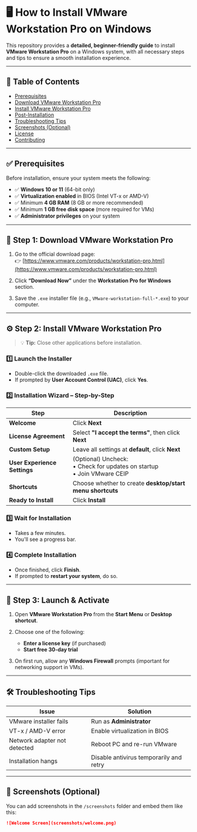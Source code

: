 # 🖥️ How to Install VMware Workstation Pro on Windows

This repository provides a **detailed, beginner-friendly guide** to install **VMware Workstation Pro** on a Windows system, with all necessary steps and tips to ensure a smooth installation experience.

---

## 📌 Table of Contents

- [Prerequisites](#-prerequisites)
- [Download VMware Workstation Pro](#-step-1-download-vmware-workstation-pro)
- [Install VMware Workstation Pro](#-step-2-install-vmware-workstation-pro)
- [Post-Installation](#-step-3-launch--activate)
- [Troubleshooting Tips](#-troubleshooting-tips)
- [Screenshots (Optional)](#-screenshots-optional)
- [License](#-license)
- [Contributing](#-contributing)

---

## ✅ Prerequisites

Before installation, ensure your system meets the following:

- ✅ **Windows 10 or 11** (64-bit only)
- ✅ **Virtualization enabled** in BIOS (Intel VT-x or AMD-V)
- ✅ Minimum **4 GB RAM** (8 GB or more recommended)
- ✅ Minimum **1 GB free disk space** (more required for VMs)
- ✅ **Administrator privileges** on your system

---

## 🔽 Step 1: Download VMware Workstation Pro

1. Go to the official download page:  
   👉 [https://www.vmware.com/products/workstation-pro.html](https://www.vmware.com/products/workstation-pro.html)

2. Click **“Download Now”** under the **Workstation Pro for Windows** section.

3. Save the `.exe` installer file (e.g., `VMware-workstation-full-*.exe`) to your computer.

---

## ⚙️ Step 2: Install VMware Workstation Pro

> 💡 **Tip:** Close other applications before installation.

### 1️⃣ Launch the Installer
- Double-click the downloaded `.exe` file.
- If prompted by **User Account Control (UAC)**, click **Yes**.

### 2️⃣ Installation Wizard – Step-by-Step

| Step | Description |
|------|-------------|
| **Welcome** | Click **Next** |
| **License Agreement** | Select **"I accept the terms"**, then click **Next** |
| **Custom Setup** | Leave all settings at **default**, click **Next** |
| **User Experience Settings** | (Optional) Uncheck:<br>• Check for updates on startup<br>• Join VMware CEIP |
| **Shortcuts** | Choose whether to create **desktop/start menu shortcuts** |
| **Ready to Install** | Click **Install** |

### 3️⃣ Wait for Installation
- Takes a few minutes.
- You'll see a progress bar.

### 4️⃣ Complete Installation
- Once finished, click **Finish**.
- If prompted to **restart your system**, do so.

---

## 🏁 Step 3: Launch & Activate

1. Open **VMware Workstation Pro** from the **Start Menu** or **Desktop shortcut**.

2. Choose one of the following:
   - **Enter a license key** (if purchased)
   - **Start free 30-day trial**

3. On first run, allow any **Windows Firewall** prompts (important for networking support in VMs).

---

## 🛠️ Troubleshooting Tips

| Issue | Solution |
|-------|----------|
| VMware installer fails | Run as **Administrator** |
| VT-x / AMD-V error | Enable virtualization in BIOS |
| Network adapter not detected | Reboot PC and re-run VMware |
| Installation hangs | Disable antivirus temporarily and retry |

---

## 📸 Screenshots (Optional)

You can add screenshots in the `/screenshots` folder and embed them like this:

```markdown
![Welcome Screen](screenshots/welcome.png)

